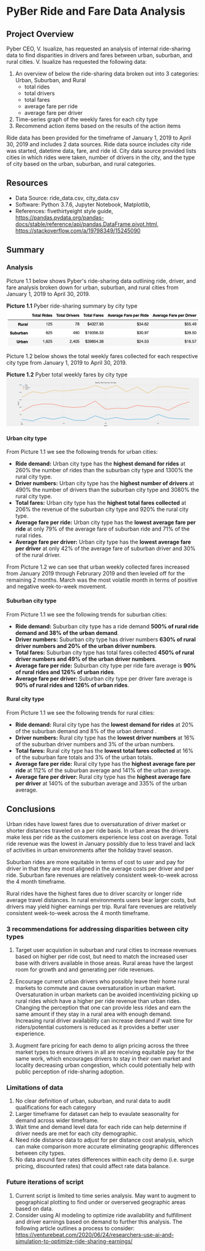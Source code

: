 # PyBer Ride and Fare Data Analysis

## Project Overview
Pyber CEO, V. Isualize, has requested an analysis of internal ride-sharing data to find disparities in drivers and fares between urban, suburban, and rural cities. V. Isualize has requested the following data:

1. An overview of below the ride-sharing data broken out into 3 categories: Urban, Suburban, and Rural 
    - total rides
    - total drivers
    - total fares
    - average fare per ride
    - average fare per driver
2. Time-series graph of the weekly fares for each city type 
3. Recommend action items based on the results of the action items

Ride data has been provided for the timeframe of January 1, 2019 to April 30, 2019 and includes 2 data sources. Ride data source includes city ride was started, datetime data, fare, and ride id. City data source provided lists cities in which rides were taken, number of drivers in the city, and the type of city based on the urban, suburban, and rural categories.

## Resources
- Data Source: ride_data.csv, city_data.csv
- Software: Python 3.7.6, Jupyter Notebook, Matplotlib, 
- References: fivethirtyeight style guide, https://pandas.pydata.org/pandas-docs/stable/reference/api/pandas.DataFrame.pivot.html, https://stackoverflow.com/a/19798349/15245090

## Summary

### Analysis
Picture 1.1 below shows Pyber's ride-sharing data outlining ride, driver, and fare analysis broken down for urban, suburban, and rural cities from January 1, 2019 to April 30, 2019.

**Picture 1.1** Pyber ride-sharing summary by city type
![Pyber ride-sharing summary by city type](https://github.com/joshuanallen/PyBer_Analysis/blob/d0b9d91ca9236b6b80e4e307c56548ca5b67a5e5/analysis/Pyber_Ride_Sharing_Data_Summary_01012019_to_04012019.png)

Picture 1.2 below shows the total weekly fares collected for each respective city type from January 1, 2019 to April 30, 2019.

**Picture 1.2** Pyber total weekly fares by city type
![Pyber total weekly fares by city type](https://github.com/joshuanallen/PyBer_Analysis/blob/d0b9d91ca9236b6b80e4e307c56548ca5b67a5e5/analysis/Total_fare_by_city_type.png)

#### Urban city type
From Picture 1.1 we see the following trends for urban cities:
- **Ride demand:** Urban city type has the **highest demand for rides** at 260% the number of rides than the suburban city type and 1300% the rural city type.
- **Driver numbers:** Urban city type has the **highest number of drivers** at 490% the number of drivers than the suburban city type and 3080% the rural city type.
- **Total fares:** Urban city type has the **highest total fares collected** at 206% the revenue of the suburban city type and 920% the rural city type.
- **Average fare per ride:** Urban city type has the **lowest average fare per ride** at only 79% of the average fare of suburban ride and 71% of the rural rides.
- **Average fare per driver:** Urban city type has the **lowest average fare per driver** at only 42% of the average fare of suburban driver and 30% of the rural driver.

From Picture 1.2 we can see that urban weekly collected fares  increased from January 2019 through Februrary 2019 and then leveled off for the remaining 2 months. March was the most volatile month in terms of positive and negative week-to-week movement.

#### Suburban city type
From Picture 1.1 we see the following trends for suburban cities:
- **Ride demand:** Suburban city type has a ride demand **500% of rural ride demand and 38% of the urban demand**.
- **Driver numbers:** Suburban city type has driver numbers **630% of rural driver numbers and 20% of the urban driver numbers**.
- **Total fares:** Suburban city type has total fares collected **450% of rural driver numbers and 49% of the urban driver numbers**.
- **Average fare per ride:** Suburban city type per ride fare average is **90% of rural rides and 126% of urban rides**.
- **Average fare per driver:** Suburban city type per driver fare average is **90% of rural rides and 126% of urban rides**.

#### Rural city type
From Picture 1.1 we see the following trends for rural cities:
- **Ride demand:** Rural city type has the **lowest demand for rides** at 20% of the suburban demand and 8% of the urban demand .
- **Driver numbers:** Rural city type has the **lowest driver numbers** at 16% of the suburban driver numbers and 3% of the urban numbers.
- **Total fares:** Rural city type has the **lowest total fares collected** at 16% of the suburban fare totals and 3% of the urban totals.
- **Average fare per ride:** Rural city type has the **highest average fare per ride** at 112% of the suburban average and 141% of the urban average.
- **Average fare per driver:** Rural city type has the **highest average fare per driver** at 140% of the suburban average and 335% of the urban average.

## Conclusions
Urban rides have lowest fares due to oversaturation of driver market or shorter distances traveled on a per ride basis. In urban areas the drivers make less per ride as the customers experience less cost on average. Total ride revenue was the lowest in January possibly due to less travel and lack of activities in urban environments after the holiday travel season.

Suburban rides are more equitable in terms of cost to user and pay for driver in that they are most aligned in the average costs per driver and per ride. Suburban fare revenues are relatively consistent week-to-week across the 4 month timeframe.

Rural rides have the highest fares due to driver scarcity or longer ride average travel distances. In rural environments users bear larger costs, but drivers may yield higher earnings per trip. Rural fare revenues are relatively consistent week-to-week across the 4 month timeframe.

### 3 recommendations for addressing disparities between city types
1. Target user acquistion in suburban and rural cities to increase revenues based on higher per ride cost, but need to match the increased user base with drivers available in those areas. Rural areas have the largest room for growth and and generating per ride revenues.

2. Encourage current urban drivers who possibly leave their home rural markets to commute and cause oversaturation in urban market. Oversaturation in urban markets can be avoided incentivizing picking up rural rides which have a higher per ride revenue than urban rides. Changing the perception that one can provide less rides and earn the same amount if they stay in a rural area with enough demand. Increasing rural driver availability can increase demand if wait time for riders/potential customers is reduced as it provides a better user experience.

3. Augment fare pricing for each demo to align pricing across the three market types to ensure drivers in all are receiving equitable pay for the same work, which encourages drivers to stay in their own market and locality decreasing urban congestion, which could potentially help with public perception of ride-sharing adoption.

### Limitations of data
1. No clear definition of urban, suburban, and rural data to audit qualifications for each category
2. Larger timeframe for dataset can help to evaulate seasonality for demand across wider timeframe.
3. Wait time and demand level data for each ride can help determine if driver needs are met for each city demographic.
4. Need ride distance data to adjust for per distance cost analysis, which can make comparison more accurate eliminating geographic differences between city types.
5. No data around fare rates differences within each city demo (i.e. surge pricing, discounted rates) that could affect rate data balance.

### Future iterations of script
1. Current script is limited to time series analysis. May want to augment to geographical plotting to find under or overserved geographic areas based on data.
2. Consider using AI modeling to optimize ride availability and fulfillment and driver earnings based on demand to further this analysis. The following article outlines a process to consider: https://venturebeat.com/2020/06/24/researchers-use-ai-and-simulation-to-optimize-ride-sharing-earnings/
